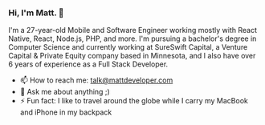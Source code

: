 ### Hi, I'm Matt. 👋

I'm a 27-year-old Mobile and Software Engineer working mostly with React Native, React, Node.js, PHP, and more. I'm pursuing a bachelor's degree in Computer Science and currently working at SureSwift Capital, a Venture Capital & Private Equity company based in Minnesota, and I also have over 6 years of experience as a Full Stack Developer.

- 📫 How to reach me: talk@mattdeveloper.com
- 💬 Ask me about anything ;)
- ⚡ Fun fact: I like to travel around the globe while I carry my MacBook and iPhone in my backpack
